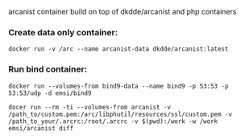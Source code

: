 arcanist container build on top of dkdde/arcanist and php containers

### Create data only container:

`docker run -v /arc --name arcanist-data dkdde/arcanist:latest`

### Run bind container:

`docker run --volumes-from bind9-data --name bind9 -p 53:53 -p 53:53/udp -d emsi/bind9`

`docer run --rm -ti --volumes-from arcanist -v /path_to/custom.pem:/arc/libphutil/resources/ssl/custom.pem -v /path_to_your/.arcrc:/root/.arcrc -v $(pwd):/work -w /work emsi/arcanist diff`
